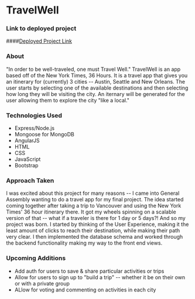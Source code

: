 # TravelWell
### Link to deployed project
####[Deployed Project Link](travelwell.herokuapp.com)

### About
"In order to be well-traveled, one must Travel Well."
TravelWell is an app based off of the New York Times, 36 Hours. It is a travel app that gives you an itinerary for (currently) 3 cities -- Austin, Seattle and New Orleans. The user starts by selecting one of the available destinations and then selecting how long they will be visiting the city. An iternary will be generated for the user allowing them to explore the city "like a local."

### Technologies Used
* Express/Node.js
* Mongoose for MongoDB
* AngularJS
* HTML
* CSS
* JavaScript
* Bootstrap

### Approach Taken
I was excited about this project for many reasons -- I came into General Assembly wanting to do a travel app for my final project. The idea started coming together after taking a trip to Vancouver and using the New York Times' 36 hour itinerary there. It got my wheels spinning on a scalable version of that -- what if a traveler is there for 1 day or 5 days?! And so my project was born. I started by thinking of the User Experience, making it the least amount of clicks to reach their destination, while making their path very clear. I then implemented the database schema and worked through the backend functionality making my way to the front end views.

### Upcoming Additions
* Add auth for users to save & share particular activities or trips
* Allow for users to sign up to "build a trip" -- whether it be on their own or with a private group 
* ALlow for voting and commenting on activities in each city

